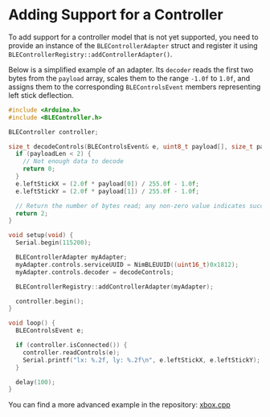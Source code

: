 # Adding Support for a Controller

To add support for a controller model that is not yet supported, you need to provide an instance of the
`BLEControllerAdapter` struct and register it using `BLEControllerRegistry::addControllerAdapter()`.

Below is a simplified example of an adapter. Its `decoder` reads the first two bytes from the `payload` array, scales
them to the range `-1.0f` to `1.0f`, and assigns them to the corresponding `BLEControlsEvent` members representing left
stick deflection.

```cpp
#include <Arduino.h>
#include <BLEController.h>

BLEController controller;

size_t decodeControls(BLEControlsEvent& e, uint8_t payload[], size_t payloadLen) {
  if (payloadLen < 2) {
    // Not enough data to decode
    return 0;
  }
  e.leftStickX = (2.0f * payload[0]) / 255.0f - 1.0f;
  e.leftStickY = (2.0f * payload[1]) / 255.0f - 1.0f;

  // Return the number of bytes read; any non-zero value indicates success
  return 2;
}

void setup(void) {
  Serial.begin(115200);

  BLEControllerAdapter myAdapter;
  myAdapter.controls.serviceUUID = NimBLEUUID((uint16_t)0x1812);
  myAdapter.controls.decoder = decodeControls;

  BLEControllerRegistry::addControllerAdapter(myAdapter);

  controller.begin();
}

void loop() {
  BLEControlsEvent e;

  if (controller.isConnected()) {
    controller.readControls(e);
    Serial.printf("lx: %.2f, ly: %.2f\n", e.leftStickX, e.leftStickY);
  }

  delay(100);
}
```

You can find a more advanced example in the repository:
[xbox.cpp](https://github.com/tbekas/BLE-Gamepad-Client/tree/0.1.0/src/xbox.cpp)
